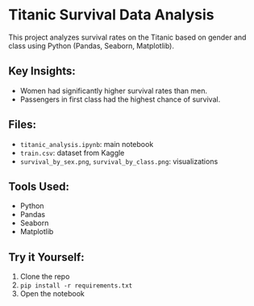 # Titanic Survival Data Analysis

This project analyzes survival rates on the Titanic based on gender and class using Python (Pandas, Seaborn, Matplotlib).

## Key Insights:
- Women had significantly higher survival rates than men.
- Passengers in first class had the highest chance of survival.

## Files:
- `titanic_analysis.ipynb`: main notebook
- `train.csv`: dataset from Kaggle
- `survival_by_sex.png`, `survival_by_class.png`: visualizations

## Tools Used:
- Python
- Pandas
- Seaborn
- Matplotlib

## Try it Yourself:
1. Clone the repo
2. `pip install -r requirements.txt`
3. Open the notebook
